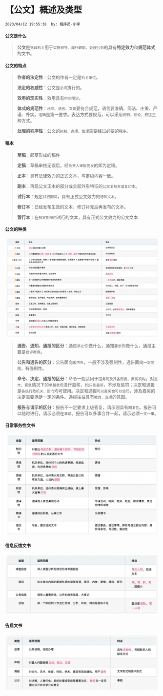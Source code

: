 # 【公文】概述及类型

`2023/04/12 19:55:38  by: 程序员·小李`

#### 公文是什么

> **公文**是`党政机关`用于`实施领导、履行职能、处理公务`的具有**特定效力**和**规范体式**的文书。


#### 公文的特点

> **作者的法定性**：公文的作者一定是`机关单位`。
> 
> **法定的权威性**：公文是`必须`执行的。
>
> **效用的现实性**：效用具有`时间限定`。
>
> **体式的规范性**：`格式、语言、文体`要符合规范，语言要准确、简洁、庄重、严谨、朴实。`准确`是第一要求。表达方式要规范，可以采用`说明、议论、叙述`三种方式。
>
> **处理的程序性**：公文的`拟制、办理、管理`需要经过必要的`程序`。


#### 稿本

> **草稿**：起草形成的稿件
>
> **定稿**：草稿审核无误后，经`负责人审批签发`的即为定稿。

> **正本**：具有法律效力的正式文本，与定稿内容一致。
>
> **副本**：再现公文正本的部分或全部外形特征的`公文复制本或复印本`。
>
> **试行本**：规定`试行期间`，具有正式公文效力的`特殊文本`。
>
> **修订本**：已经发布生效的文本，修订补充后再发布的文本。
>
> **暂行本**：在`规定期限内`试行的文本，具有正式公文效力的公文文本



#### 公文的种类

![image](【公文】概述及类型/cade6c72-7721-4038-9388-d1e169282978.png)

> **通告、通知、通报的区分**：通告`禁止`你做什么，通知`要求`你做什么，通报主要是`批评教育`。
>
> **公告和通告的区分**：公告面向`国内外`，一般不涉及强制性，通告面向`一定范围`，有强制性。
>
> **命令、决定、通报的区分**：命令一般适用于`国务院及其各部委、直属机构`，对`重大、紧急`情况下的`卓越表现`进行嘉奖，也`只能嘉奖`，不涉及惩罚；决定和通报是`各级行政机关、部门`均可使用。决定和通报`可以嘉奖也可以惩罚`，涉及嘉奖的决定需要满足一定的条件。通报往往具有`教育、说理`的意图。
>
> **报告与请示的区分**：报告不一定要求上级答复，请示则具有`期复性`。报告可以随时进行，请示必须在`事前`。报告可以多事合并一起，请示必须`一文一事`。


#### 日常事务性文书

![image](【公文】概述及类型/81fd0cae-3caa-4977-b09b-5c37950ea1ac.png)


#### 信息反馈文书

![image](【公文】概述及类型/2c06842c-7ff4-459f-a2be-3d7b44bdf328.png)


#### 告启文书

![image](【公文】概述及类型/ee014692-d2b7-42ef-b4a7-0d3441b4317a.png)